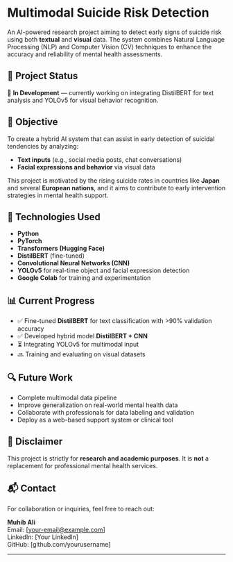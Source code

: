 # Multimodal Suicide Risk Detection

An AI-powered research project aiming to detect early signs of suicide risk using both **textual** and **visual** data. The system combines Natural Language Processing (NLP) and Computer Vision (CV) techniques to enhance the accuracy and reliability of mental health assessments.

## 🚀 Project Status

🔧 **In Development** — currently working on integrating DistilBERT for text analysis and YOLOv5 for visual behavior recognition.

## 🎯 Objective

To create a hybrid AI system that can assist in early detection of suicidal tendencies by analyzing:
- **Text inputs** (e.g., social media posts, chat conversations)
- **Facial expressions and behavior** via visual data

This project is motivated by the rising suicide rates in countries like **Japan** and several **European nations**, and it aims to contribute to early intervention strategies in mental health support.

## 🧠 Technologies Used

- **Python**  
- **PyTorch**  
- **Transformers (Hugging Face)**  
- **DistilBERT** (fine-tuned)  
- **Convolutional Neural Networks (CNN)**  
- **YOLOv5** for real-time object and facial expression detection  
- **Google Colab** for training and experimentation

## 📊 Current Progress

- ✅ Fine-tuned **DistilBERT** for text classification with >90% validation accuracy  
- ✅ Developed hybrid model **DistilBERT + CNN**  
- ⏳ Integrating YOLOv5 for multimodal input  
- 🔜 Training and evaluating on visual datasets

## 🔍 Future Work

- Complete multimodal data pipeline  
- Improve generalization on real-world mental health data  
- Collaborate with professionals for data labeling and validation  
- Deploy as a web-based support system or clinical tool

## 📌 Disclaimer

This project is strictly for **research and academic purposes**. It is **not** a replacement for professional mental health services.

## 📬 Contact

For collaboration or inquiries, feel free to reach out:

**Muhib Ali**  
Email: [your-email@example.com]  
LinkedIn: [Your LinkedIn]  
GitHub: [github.com/yourusername]

---

